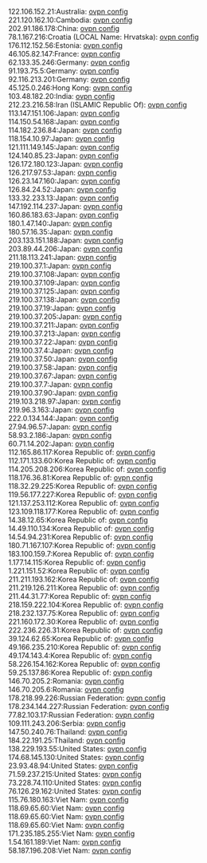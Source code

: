 122.106.152.21:Australia: [ovpn config](vpn/122_106_152_21.ovpn)  
221.120.162.10:Cambodia: [ovpn config](vpn/221_120_162_10.ovpn)  
202.91.186.178:China: [ovpn config](vpn/202_91_186_178.ovpn)  
78.1.167.216:Croatia (LOCAL Name: Hrvatska): [ovpn config](vpn/78_1_167_216.ovpn)  
176.112.152.56:Estonia: [ovpn config](vpn/176_112_152_56.ovpn)  
46.105.82.147:France: [ovpn config](vpn/46_105_82_147.ovpn)  
62.133.35.246:Germany: [ovpn config](vpn/62_133_35_246.ovpn)  
91.193.75.5:Germany: [ovpn config](vpn/91_193_75_5.ovpn)  
92.116.213.201:Germany: [ovpn config](vpn/92_116_213_201.ovpn)  
45.125.0.246:Hong Kong: [ovpn config](vpn/45_125_0_246.ovpn)  
103.48.182.20:India: [ovpn config](vpn/103_48_182_20.ovpn)  
212.23.216.58:Iran (ISLAMIC Republic Of): [ovpn config](vpn/212_23_216_58.ovpn)  
113.147.151.106:Japan: [ovpn config](vpn/113_147_151_106.ovpn)  
114.150.54.168:Japan: [ovpn config](vpn/114_150_54_168.ovpn)  
114.182.236.84:Japan: [ovpn config](vpn/114_182_236_84.ovpn)  
118.154.10.97:Japan: [ovpn config](vpn/118_154_10_97.ovpn)  
121.111.149.145:Japan: [ovpn config](vpn/121_111_149_145.ovpn)  
124.140.85.23:Japan: [ovpn config](vpn/124_140_85_23.ovpn)  
126.172.180.123:Japan: [ovpn config](vpn/126_172_180_123.ovpn)  
126.217.97.53:Japan: [ovpn config](vpn/126_217_97_53.ovpn)  
126.23.147.160:Japan: [ovpn config](vpn/126_23_147_160.ovpn)  
126.84.24.52:Japan: [ovpn config](vpn/126_84_24_52.ovpn)  
133.32.233.13:Japan: [ovpn config](vpn/133_32_233_13.ovpn)  
147.192.114.237:Japan: [ovpn config](vpn/147_192_114_237.ovpn)  
160.86.183.63:Japan: [ovpn config](vpn/160_86_183_63.ovpn)  
180.1.47.140:Japan: [ovpn config](vpn/180_1_47_140.ovpn)  
180.57.16.35:Japan: [ovpn config](vpn/180_57_16_35.ovpn)  
203.133.151.188:Japan: [ovpn config](vpn/203_133_151_188.ovpn)  
203.89.44.206:Japan: [ovpn config](vpn/203_89_44_206.ovpn)  
211.18.113.241:Japan: [ovpn config](vpn/211_18_113_241.ovpn)  
219.100.37.1:Japan: [ovpn config](vpn/219_100_37_1.ovpn)  
219.100.37.108:Japan: [ovpn config](vpn/219_100_37_108.ovpn)  
219.100.37.109:Japan: [ovpn config](vpn/219_100_37_109.ovpn)  
219.100.37.125:Japan: [ovpn config](vpn/219_100_37_125.ovpn)  
219.100.37.138:Japan: [ovpn config](vpn/219_100_37_138.ovpn)  
219.100.37.19:Japan: [ovpn config](vpn/219_100_37_19.ovpn)  
219.100.37.205:Japan: [ovpn config](vpn/219_100_37_205.ovpn)  
219.100.37.211:Japan: [ovpn config](vpn/219_100_37_211.ovpn)  
219.100.37.213:Japan: [ovpn config](vpn/219_100_37_213.ovpn)  
219.100.37.22:Japan: [ovpn config](vpn/219_100_37_22.ovpn)  
219.100.37.4:Japan: [ovpn config](vpn/219_100_37_4.ovpn)  
219.100.37.50:Japan: [ovpn config](vpn/219_100_37_50.ovpn)  
219.100.37.58:Japan: [ovpn config](vpn/219_100_37_58.ovpn)  
219.100.37.67:Japan: [ovpn config](vpn/219_100_37_67.ovpn)  
219.100.37.7:Japan: [ovpn config](vpn/219_100_37_7.ovpn)  
219.100.37.90:Japan: [ovpn config](vpn/219_100_37_90.ovpn)  
219.103.218.97:Japan: [ovpn config](vpn/219_103_218_97.ovpn)  
219.96.3.163:Japan: [ovpn config](vpn/219_96_3_163.ovpn)  
222.0.134.144:Japan: [ovpn config](vpn/222_0_134_144.ovpn)  
27.94.96.57:Japan: [ovpn config](vpn/27_94_96_57.ovpn)  
58.93.2.186:Japan: [ovpn config](vpn/58_93_2_186.ovpn)  
60.71.14.202:Japan: [ovpn config](vpn/60_71_14_202.ovpn)  
112.165.86.117:Korea Republic of: [ovpn config](vpn/112_165_86_117.ovpn)  
112.171.133.60:Korea Republic of: [ovpn config](vpn/112_171_133_60.ovpn)  
114.205.208.206:Korea Republic of: [ovpn config](vpn/114_205_208_206.ovpn)  
118.176.36.81:Korea Republic of: [ovpn config](vpn/118_176_36_81.ovpn)  
118.32.29.225:Korea Republic of: [ovpn config](vpn/118_32_29_225.ovpn)  
119.56.177.227:Korea Republic of: [ovpn config](vpn/119_56_177_227.ovpn)  
121.137.253.112:Korea Republic of: [ovpn config](vpn/121_137_253_112.ovpn)  
123.109.118.177:Korea Republic of: [ovpn config](vpn/123_109_118_177.ovpn)  
14.38.12.65:Korea Republic of: [ovpn config](vpn/14_38_12_65.ovpn)  
14.49.110.134:Korea Republic of: [ovpn config](vpn/14_49_110_134.ovpn)  
14.54.94.231:Korea Republic of: [ovpn config](vpn/14_54_94_231.ovpn)  
180.71.167.107:Korea Republic of: [ovpn config](vpn/180_71_167_107.ovpn)  
183.100.159.7:Korea Republic of: [ovpn config](vpn/183_100_159_7.ovpn)  
1.177.14.115:Korea Republic of: [ovpn config](vpn/1_177_14_115.ovpn)  
1.221.151.52:Korea Republic of: [ovpn config](vpn/1_221_151_52.ovpn)  
211.211.193.162:Korea Republic of: [ovpn config](vpn/211_211_193_162.ovpn)  
211.219.126.211:Korea Republic of: [ovpn config](vpn/211_219_126_211.ovpn)  
211.44.31.77:Korea Republic of: [ovpn config](vpn/211_44_31_77.ovpn)  
218.159.222.104:Korea Republic of: [ovpn config](vpn/218_159_222_104.ovpn)  
218.232.137.75:Korea Republic of: [ovpn config](vpn/218_232_137_75.ovpn)  
221.160.172.30:Korea Republic of: [ovpn config](vpn/221_160_172_30.ovpn)  
222.236.226.31:Korea Republic of: [ovpn config](vpn/222_236_226_31.ovpn)  
39.124.62.65:Korea Republic of: [ovpn config](vpn/39_124_62_65.ovpn)  
49.166.235.210:Korea Republic of: [ovpn config](vpn/49_166_235_210.ovpn)  
49.174.143.4:Korea Republic of: [ovpn config](vpn/49_174_143_4.ovpn)  
58.226.154.162:Korea Republic of: [ovpn config](vpn/58_226_154_162.ovpn)  
59.25.137.86:Korea Republic of: [ovpn config](vpn/59_25_137_86.ovpn)  
146.70.205.2:Romania: [ovpn config](vpn/146_70_205_2.ovpn)  
146.70.205.6:Romania: [ovpn config](vpn/146_70_205_6.ovpn)  
178.218.99.226:Russian Federation: [ovpn config](vpn/178_218_99_226.ovpn)  
178.234.144.227:Russian Federation: [ovpn config](vpn/178_234_144_227.ovpn)  
77.82.103.17:Russian Federation: [ovpn config](vpn/77_82_103_17.ovpn)  
109.111.243.206:Serbia: [ovpn config](vpn/109_111_243_206.ovpn)  
147.50.240.76:Thailand: [ovpn config](vpn/147_50_240_76.ovpn)  
184.22.191.25:Thailand: [ovpn config](vpn/184_22_191_25.ovpn)  
138.229.193.55:United States: [ovpn config](vpn/138_229_193_55.ovpn)  
174.68.145.130:United States: [ovpn config](vpn/174_68_145_130.ovpn)  
23.93.48.94:United States: [ovpn config](vpn/23_93_48_94.ovpn)  
71.59.237.215:United States: [ovpn config](vpn/71_59_237_215.ovpn)  
73.228.74.110:United States: [ovpn config](vpn/73_228_74_110.ovpn)  
76.126.29.162:United States: [ovpn config](vpn/76_126_29_162.ovpn)  
115.76.180.163:Viet Nam: [ovpn config](vpn/115_76_180_163.ovpn)  
118.69.65.60:Viet Nam: [ovpn config](vpn/118_69_65_60.ovpn)  
118.69.65.60:Viet Nam: [ovpn config](vpn/118_69_65_60.ovpn)  
118.69.65.60:Viet Nam: [ovpn config](vpn/118_69_65_60.ovpn)  
171.235.185.255:Viet Nam: [ovpn config](vpn/171_235_185_255.ovpn)  
1.54.161.189:Viet Nam: [ovpn config](vpn/1_54_161_189.ovpn)  
58.187.196.208:Viet Nam: [ovpn config](vpn/58_187_196_208.ovpn)  
